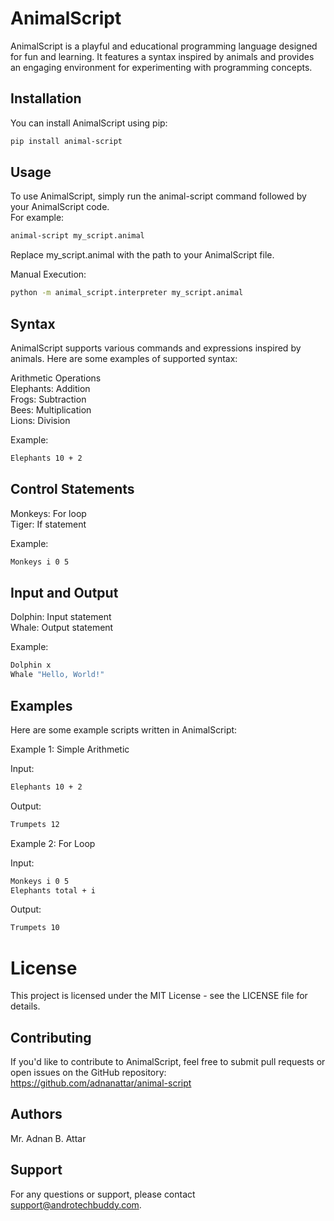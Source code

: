 # AnimalScript

AnimalScript is a playful and educational programming language designed for fun and learning. It features a syntax inspired by animals and provides an engaging environment for experimenting with programming concepts. <br>

## Installation

You can install AnimalScript using pip: <br>

```bash
pip install animal-script
```

## Usage
To use AnimalScript, simply run the animal-script command followed by your AnimalScript code. <br> For example: <br>
```bash
animal-script my_script.animal 
```
Replace my_script.animal with the path to your AnimalScript file. <br>

Manual Execution:  <br>
```bash
python -m animal_script.interpreter my_script.animal
```

## Syntax
AnimalScript supports various commands and expressions inspired by animals. Here are some examples of supported syntax: <br>

Arithmetic Operations <br>
Elephants: Addition <br>
Frogs: Subtraction <br>
Bees: Multiplication <br>
Lions: Division <br>

Example: <br>
```bash
Elephants 10 + 2
```

## Control Statements
Monkeys: For loop <br>
Tiger: If statement <br>

Example: <br>
```bash
Monkeys i 0 5
```

## Input and Output
Dolphin: Input statement <br>
Whale: Output statement <br>

Example: <br>
```bash
Dolphin x
Whale "Hello, World!"
```



## Examples
Here are some example scripts written in AnimalScript: <br>

Example 1: Simple Arithmetic <br>

Input: <br>
```bash
Elephants 10 + 2
```

Output: <br>
```bash
Trumpets 12
```

Example 2: For Loop <br>

Input: <br>
```bash
Monkeys i 0 5
Elephants total + i
```

Output: <br>
```bash
Trumpets 10
```

# License
This project is licensed under the MIT License - see the LICENSE file for details. <br>

## Contributing
If you'd like to contribute to AnimalScript, feel free to submit pull requests or open issues on the GitHub repository: https://github.com/adnanattar/animal-script

## Authors
Mr. Adnan B. Attar

## Support
For any questions or support, please contact support@androtechbuddy.com.